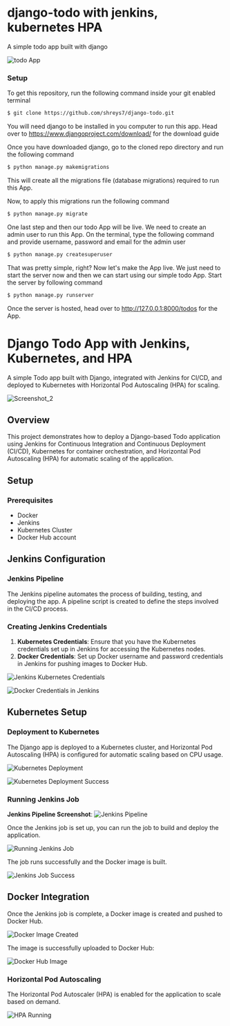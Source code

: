 # django-todo with jenkins, kubernetes HPA
A simple todo app built with django

![todo App](https://raw.githubusercontent.com/shreys7/django-todo/develop/staticfiles/todoApp.png)
### Setup
To get this repository, run the following command inside your git enabled terminal
```bash
$ git clone https://github.com/shreys7/django-todo.git
```
You will need django to be installed in you computer to run this app. Head over to https://www.djangoproject.com/download/ for the download guide

Once you have downloaded django, go to the cloned repo directory and run the following command

```bash
$ python manage.py makemigrations
```

This will create all the migrations file (database migrations) required to run this App.

Now, to apply this migrations run the following command
```bash
$ python manage.py migrate
```

One last step and then our todo App will be live. We need to create an admin user to run this App. On the terminal, type the following command and provide username, password and email for the admin user
```bash
$ python manage.py createsuperuser
```

That was pretty simple, right? Now let's make the App live. We just need to start the server now and then we can start using our simple todo App. Start the server by following command

```bash
$ python manage.py runserver
```

Once the server is hosted, head over to http://127.0.0.1:8000/todos for the App.

# Django Todo App with Jenkins, Kubernetes, and HPA

A simple Todo app built with Django, integrated with Jenkins for CI/CD, and deployed to Kubernetes with Horizontal Pod Autoscaling (HPA) for scaling.

![Screenshot_2](https://github.com/user-attachments/assets/5fcdde45-9c08-4b5a-a152-d4bce579606c)

## Overview

This project demonstrates how to deploy a Django-based Todo application using Jenkins for Continuous Integration and Continuous Deployment (CI/CD), Kubernetes for container orchestration, and Horizontal Pod Autoscaling (HPA) for automatic scaling of the application.

## Setup

### Prerequisites

- Docker
- Jenkins
- Kubernetes Cluster
- Docker Hub account

## Jenkins Configuration

### Jenkins Pipeline

The Jenkins pipeline automates the process of building, testing, and deploying the app. A pipeline script is created to define the steps involved in the CI/CD process.

### Creating Jenkins Credentials

1. **Kubernetes Credentials**: Ensure that you have the Kubernetes credentials set up in Jenkins for accessing the Kubernetes nodes.
2. **Docker Credentials**: Set up Docker username and password credentials in Jenkins for pushing images to Docker Hub.

![Jenkins Kubernetes Credentials](https://github.com/user-attachments/assets/5d0a451f-b2ef-44cd-a97b-5749c11d2275)

![Docker Credentials in Jenkins](https://github.com/user-attachments/assets/7060343d-780d-4efe-b3dd-914fbb17f50a)

## Kubernetes Setup

### Deployment to Kubernetes

The Django app is deployed to a Kubernetes cluster, and Horizontal Pod Autoscaling (HPA) is configured for automatic scaling based on CPU usage.

![Kubernetes Deployment](https://github.com/user-attachments/assets/5f2f925d-dc6f-4bc1-91ad-96c046681330)

![Kubernetes Deployment Success](https://github.com/user-attachments/assets/a727d4bf-8b11-4286-8047-ec7059ef2e04)

### Running Jenkins Job
**Jenkins Pipeline Screenshot**:
    ![Jenkins Pipeline](https://github.com/user-attachments/assets/47db77e3-bac5-4b2f-b95e-2e36a37140c5)
    
Once the Jenkins job is set up, you can run the job to build and deploy the application.

![Running Jenkins Job](https://github.com/user-attachments/assets/4e0cb21b-1788-44d1-a30d-1e6258e2e8d8)

The job runs successfully and the Docker image is built.

![Jenkins Job Success](https://github.com/user-attachments/assets/6fac2ac6-7e92-4691-b7c5-cf12347267b5)

## Docker Integration

Once the Jenkins job is complete, a Docker image is created and pushed to Docker Hub.

![Docker Image Created](https://github.com/user-attachments/assets/16300d28-dfa8-4cd6-bcdc-944bffa6dc63)

The image is successfully uploaded to Docker Hub:

![Docker Hub Image](https://github.com/user-attachments/assets/9715c63d-cfee-43a9-9fd8-d6add7633f54)


### Horizontal Pod Autoscaling

The Horizontal Pod Autoscaler (HPA) is enabled for the application to scale based on demand.

![HPA Running](https://github.com/user-attachments/assets/24428249-3186-41bd-9f8d-7f2169bebc8f)

